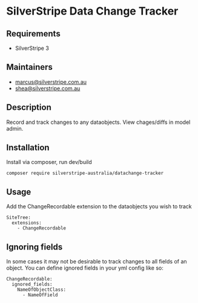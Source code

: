 # SilverStripe Data Change Tracker

## Requirements

* SilverStripe 3

## Maintainers

* marcus@silverstripe.com.au
* shea@silverstripe.com.au

## Description

Record and track changes to any dataobjects. View chages/diffs in model admin.

## Installation

Install via composer, run dev/build
	
	composer require silverstripe-australia/datachange-tracker

## Usage

Add the ChangeRecordable extension to the dataobjects you wish to track

```
SiteTree:
  extensions:
    - ChangeRecordable
```

## Ignoring fields

In some cases it may not be desirable to track changes to all fields of an object. You can define ignored fields in your yml config like so:

```
ChangeRecordable:
  ignored_fields:
    NameOfObjectClass:
      - NameOfField
```